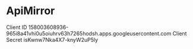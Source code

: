 # ApiMirror

Client ID
158003608936-965i8a41vhi0u5oiuhrv63h7265hodsh.apps.googleusercontent.com
 Client Secret
isKwnw7Nka4X7-knyW2uP5ly
